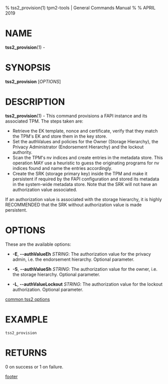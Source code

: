 % tss2_provision(1) tpm2-tools | General Commands Manual
%
% APRIL 2019

# NAME

**tss2_provision**(1) -

# SYNOPSIS

**tss2_provision** [*OPTIONS*]

# DESCRIPTION

**tss2_provision**(1) - This command provisions a FAPI instance and its associated TPM. The steps taken are:

  * Retrieve the EK template, nonce and certificate, verify that they match the TPM's EK and store them in the key store.
  * Set the authValues and policies for the Owner (Storage Hierarchy), the Privacy Administrator (Endorsement Hierarchy) and the lockout authority.
  * Scan the TPM's nv indices and create entries in the metadata store. This operation MAY use a heuristic to guess the originating programs for nv indices found and name the entries accordingly.
  * Create the SRK (storage primary key) inside the TPM and make it persistent if required by the FAPI configuration and stored its metadata in the system-wide metadata store. Note that the SRK will not have an authorization value associated.

If an authorization value is associated with the storage hierarchy, it is highly RECOMMENDED that the SRK
without authorization value is made persistent.

# OPTIONS

These are the available options:

  * **-E**, **\--authValueEh** _STRING_:
    The authorization value for the privacy admin, i.e. the endorsement hierarchy.
    Optional parameter.

  * **-S**, **\--authValueSh** _STRING_:
    The authorization value for the owner, i.e. the storage hierarchy. Optional parameter.

  * **-L**, **\--authValueLockout** _STRING_:
    The authorization value for the lockout authorization. Optional parameter.

[common tss2 options](common/tss2-options.md)

# EXAMPLE

```
tss2_provision
```

# RETURNS

0 on success or 1 on failure.

[footer](common/footer.md)
